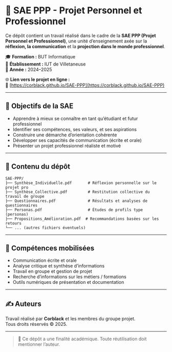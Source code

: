 # 🧾 SAE PPP - Projet Personnel et Professionnel

Ce dépôt contient un travail réalisé dans le cadre de la **SAE PPP (Projet Personnel et Professionnel)**, une unité d’enseignement axée sur la **réflexion, la communication** et la **projection dans le monde professionnel**.

🎓 **Formation :** BUT Informatique  
🏫 **Établissement :** IUT de Villetaneuse  
📅 **Année :** 2024–2025

🌐 **Lien vers le projet en ligne :**  
🔗 [https://corblack.github.io/SAE-PPP](https://corblack.github.io/SAE-PPP)

---

## 🎯 Objectifs de la SAE

- Apprendre à mieux se connaître en tant qu’étudiant et futur professionnel
- Identifier ses compétences, ses valeurs, et ses aspirations
- Construire une démarche d’orientation cohérente
- Développer ses capacités de communication (écrite et orale)
- Présenter un projet professionnel réaliste et motivé

---

## 📁 Contenu du dépôt

```
SAE-PPP/
├── Synthèse_Individuelle.pdf       # Réflexion personnelle sur le projet pro
├── Synthèse_Collective.pdf         # Restitution collective du travail de groupe
├── Questionnaires.pdf              # Résultats et analyses de questionnaires
├── Personas.pdf                    # Études de profils type (personas)
├── Propositions_Amélioration.pdf  # Recommandations basées sur les retours
└── ... (autres fichiers éventuels)
```

---

## 🧠 Compétences mobilisées

- Communication écrite et orale
- Analyse critique et synthèse d’informations
- Travail en groupe et gestion de projet
- Recherche d’informations sur les métiers / formations
- Outils numériques de présentation et documentation

---

## ✍️ Auteurs

Travail réalisé par **Corblack** et les membres du groupe projet.  
Tous droits réservés © 2025.

---

> 📌 Ce dépôt a une finalité académique. Toute réutilisation doit mentionner l’auteur.
